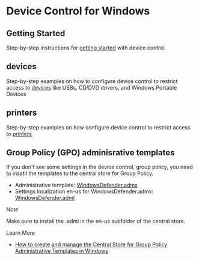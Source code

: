 # Device Control for Windows

## Getting Started

Step-by-step instructions for [getting started](Getting%20Started/readme.md) with device control.

## devices

Step-by-step examples on how to configure device control to restrict access to [devices](device/readme.md) like USBs, CD/DVD drivers, and Windows Portable Devices

## printers

Step-by-step examples on how configure device control to restrict access to [printers](printer/readme.md)

## Group Policy (GPO) adminisrative templates

If you don't see some settings in the device control, group policy, you need to insatll the templates to the central store for Group Policy.

- Administrative template: [WindowsDefender.admx](WindowsDefender.admx)
- Settings localization en-us for WindowsDefender.admx: [WindowsDefender.adml](WindowsDefender.adml)

> [!NOTE]  
> Make sure to install the .adml in the en-us subfolder of the central store.

Learn More
- [How to create and manage the Central Store for Group Policy Administrative Templates in Windows](https://learn.microsoft.com/en-us/troubleshoot/windows-client/group-policy/create-and-manage-central-store)